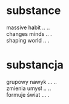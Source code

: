 # substance

massive habit .. ..  
changes minds ..  .  
shaping world ..  .  

# substancja

grupowy nawyk ... ..  
zmienia umysł ..  ..  
formuje świat ...  .  
